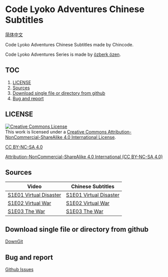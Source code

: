 # Code Lyoko Adventures Chinese Subtitles

[简体中文](README.zh-Hans.md)

Code Lyoko Adventures Chinese Subtitles made by Chincode.

Code Lyoko Adventures Series is made by [özberk özen](https://www.youtube.com/channel/UCZudDXXHMTzEeIZXr-eaB_w).

## TOC

1. [LICENSE](#LICENSE)
2. [Sources](#sources)
3. [Download single file or directory from github](#download-single-file-or-directory-from-github)
4. [Bug and report](#bug-and-report)

## LICENSE

<escape><a rel="license" href="http://creativecommons.org/licenses/by-nc-sa/4.0/"><img alt="Creative Commons License" style="border-width:0" src="https://i.creativecommons.org/l/by-nc-sa/4.0/88x31.png" /></a><br />This work is licensed under a <a rel="license" href="http://creativecommons.org/licenses/by-nc-sa/4.0/">Creative Commons Attribution-NonCommercial-ShareAlike 4.0 International License</a>.</escape>

[CC BY-NC-SA 4.0](LICENSE.md)

[Attribution-NonCommercial-ShareAlike 4.0 International (CC BY-NC-SA 4.0) ](https://creativecommons.org/licenses/by-nc-sa/4.0/deed.en)

## Sources

Video | Chinese Subtitles
--- | ---
[S1E01 Virtual Disaster](https://youtu.be/v=ZvuByaOZ7WA) | [S1E01 Virtual Disaster](Season%201/Code%20Lyoko%20Adventures%20%231%20-%20Virtual%20Disaster.ass)
[S1E02 Virtual War](https://youtu.be/v=2fLtfd1Yr0A) | [S1E02 Virtual War](Season%201/Code%20Lyoko%20Adventures%20%232%20-%20Virtual%20War.ass)
[S1E03 The War](https://youtu.be/v=UhxB5ydTxos) | [S1E03 The War](Season%201/Code%20Lyoko%20Adventures%20%233%20-%20The%20War.ass)

## Download single file or directory from github

[DownGit](https://minhaskamal.github.io/DownGit/#/home)

## Bug and report

[Github Issues](https://github.com/Bourshevik0/subtitle_works/issues)
